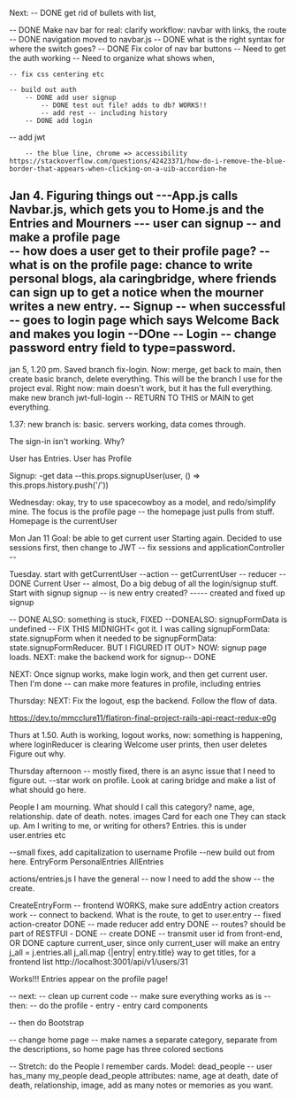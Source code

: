 Next: 
-- DONE get rid of bullets with list, 

-- DONE Make nav bar for real: clarify workflow: navbar with links, the route
	-- DONE navigation moved to navbar.js
	-- DONE what is the right syntax for where the switch goes? 
-- DONE Fix color of nav bar buttons 
	-- Need to get the auth working 
	-- Need to organize what shows when, 

	-- fix css centering etc  

	-- build out auth 
		-- DONE add user signup
			-- DONE test out file? adds to db? WORKS!!
			-- add rest -- including history 
		-- DONE add login

-- add jwt 


		-- the blue line, chrome => accessibility https://stackoverflow.com/questions/42423371/how-do-i-remove-the-blue-border-that-appears-when-clicking-on-a-uib-accordion-he



Jan 4. Figuring things out
---App.js calls Navbar.js, which gets you to Home.js and the Entries and Mourners
--- user can signup -- and make a profile page  
		-- how does a user get to their profile page? 
		-- what is on the profile page: chance to write personal blogs, ala caringbridge, where friends can sign up to get a notice when the mourner writes a new entry. 
-- Signup -- when successful -- goes to login page which says Welcome Back and makes you login
--DOne -- Login -- change password entry field to type=password. 
--

jan 5, 1.20 pm. Saved branch fix-login. Now: merge, get back to main, then create basic branch, delete everything. This will be the branch I use for the project eval. 
Right now: main doesn't work, but it has the full everything. 
make new branch jwt-full-login -- RETURN TO THIS or MAIN to get everything. 

1.37: new branch is: basic. servers working, data comes through. 

The sign-in isn't working. Why?

User has Entries. User has Profile 


Signup: 
-get data
--this.props.signupUser(user, () => this.props.history.push('/'))


Wednesday: okay, try to use spacecowboy as a model, and redo/simplify mine. The focus is the profile page -- the homepage just pulls from stuff. Homepage is the currentUser 

Mon Jan 11 
Goal: be able to get current user
Starting again. Decided to use sessions first, then change to JWT 
-- fix sessions and applicationController -- 

 Tuesday. start with getCurrentUser 
--action -- getCurrentUser 
-- reducer -- DONE 
Current User -- almost,
Do a big debug of all the login/signup stuff. 
Start with signup 
signup -- is new entry created? 
----- created and fixed up signup

-- DONE ALSO: something is stuck, FIXED
--DONEALSO: signupFormData is undefined -- FIX THIS MIDNIGHT< got it. I 
was calling signupFormData: state.signupForm when 
it needed to be signupFormData: state.signupFormReducer. BUT I FIGURED IT OUT> 
NOW: signup page loads. 
NEXT: make the backend work for signup-- DONE 

NEXT: Once signup works, make login work, and then 
get current user. Then I'm done -- can make more features in profile, including entries 

Thursday: 
NEXT: Fix the logout, esp the backend. Follow the flow of data. 

https://dev.to/mmcclure11/flatiron-final-project-rails-api-react-redux-e0g

Thurs at 1.50. Auth is working, logout works, now: something is happening, where loginReducer is clearing Welcome user prints, then user deletes 
Figure out why. 

Thursday afternoon 
-- mostly fixed, there is an async issue that I need to figure out. 
--star work on profile. Look at caring bridge and make a list of what should go here. 

People I am mourning. What should I call this category? 
	name, age, relationship. date of death. notes. images 
	Card for each one 
	They can stack up. 
Am I writing to me, or writing for others? 
Entries. 
	this is under user.entries etc 

--small fixes, add capitalization to username 
Profile --new build out from here. 
	EntryForm
	PersonalEntries
	AllEntries

actions/entries.js
I have the general -- now I need to add the show -- the create.


CreateEntryForm
-- frontend WORKS, make sure addEntry action creators work 
-- connect to backend. What is the route, to get to user.entry 
	-- fixed action-creator DONE
	-- made reducer add entry DONE
	-- routes? should be part of RESTFUl - DONE 
	-- create DONE
	-- transmit user id from front-end, OR DONE
	capture current_user, since only current_user will make an entry 
j_all = j.entries.all
j_all.map {|entry| entry.title}
	way to get titles, for a frontend list 
http://localhost:3001/api/v1/users/31

Works!!! Entries appear on the profile page! 

-- next: 
 -- clean up current code
 -- make sure everything works as is
 -- then: 
   -- do the profile - entry - entry card components

 -- then do Bootstrap

-- change home page -- make names a separate category, separate from the
descriptions, so home page has three colored sections 

-- Stretch: do the People I remember cards. 
Model: dead_people -- user has_many my_people
dead_people attributes: name, age at death, date of death, relationship, image, add as many notes or memories as you want. 
